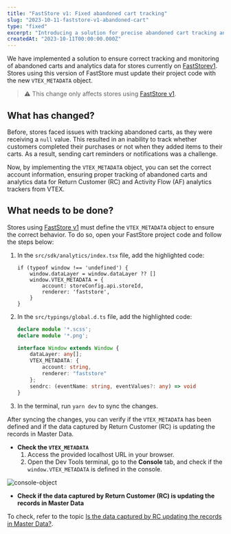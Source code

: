 ```yaml
---
title: "FastStore v1: Fixed abandoned cart tracking"
slug: "2023-10-11-faststore-v1-abandoned-cart"
type: "fixed"
excerpt: "Introducing a solution for precise abandoned cart tracking and analytics data on FastStorev1"
createdAt: "2023-10-11T00:00:00.000Z"
---
```


We have implemented a solution to ensure correct tracking and monitoring of abandoned carts and analytics data for stores currently on [FastStorev1](https://v1.faststore.dev/). Stores using this version of FastStore must update their project code with the new `VTEX_METADATA` object.

> ⚠️ This change only affects stores using [FastStore v1](https://v1.faststore.dev/).

## What has changed?

Before, stores faced issues with tracking abandoned carts, as they were receiving a `null` value. This resulted in an inability to track whether customers completed their purchases or not when they added items to their carts. As a result, sending cart reminders or notifications was a challenge.

Now, by implementing the `VTEX_METADATA` object, you can set the correct account information, ensuring proper tracking of abandoned carts and analytics data for Return Customer (RC) and Activity Flow (AF) analytics trackers from VTEX.

## What needs to be done?

Stores using [FastStore v1](https://v1.faststore.dev/) must define the `VTEX_METADATA` object to ensure the correct behavior. To do so, open your FastStore project code and follow the steps below:

1. In the `src/sdk/analytics/index.tsx` file, add the highlighted code:

    ```tsx
    if (typeof window !== 'undefined') {
        window.dataLayer = window.dataLayer ?? []
        window.VTEX_METADATA = {
            account: storeConfig.api.storeId,
            renderer: 'faststore',
        }
    }
    ```

2. In the `src/typings/global.d.ts` file, add the highlighted code:

    ```ts
    declare module '*.scss';
    declare module '*.png';

    interface Window extends Window {
        dataLayer: any[];
        VTEX_METADATA: {
            account: string,
            renderer: "faststore"
        };
        sendrc: (eventName: string, eventValues?: any) => void
    }
    ```

3. In the terminal, run `yarn dev` to sync the changes.

After syncing the changes, you can verify if the `VTEX_METADATA` has been defined and if the data captured by Return Customer (RC) is updating the records in Master Data.

- **Check the `VTEX_METADATA`**
  1. Access the provided localhost URL in your browser.
  2. Open the Dev Tools terminal, go to the **Console** tab, and check if the `window.VTEX_METADATA` is defined in the console.

![console-object](https://vtexhelp.vtexassets.com/assets/docs/src/console-vtex-metadata___f1d9f78c17949decc87f22266ac3285d.png)

- **Check if the data captured by Return Customer (RC) is updating the records in Master Data**

To check, refer to the topic [Is the data captured by RC updating the records in Master Data?](https://help.vtex.com/en/tutorial/configurando-carrinho-abandonado--tutorials_740?locale=pt#is-the-data-captured-by-rc-updating-the-records-in-master-data).

